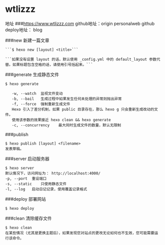# wtlizzz

地址
###https://www.wtlizzz.com
github地址：origin  personalweb
github deploy地址： blog

###new 新建一篇文章

    ```$ hexo new [layout] <title>```
    
    ```如果没有设置 layout 的话，默认使用 _config.yml 中的 default_layout 参数代替。如果标题包含空格的话，请使用引号括起来。```


###generate 生成静态文件

```$ hexo generate```

```-d, --deploy	文件生成后立即部署网站
   -w, --watch	监视文件变动
   -b, --bail	生成过程中如果发生任何未处理的异常则抛出异常
   -f, --force	强制重新生成文件
   Hexo 引入了差分机制，如果 public 目录存在，那么 hexo g 只会重新生成改动的文件。
   使用该参数的效果接近 hexo clean && hexo generate
   -c, --concurrency	最大同时生成文件的数量，默认无限制
```   
   
###publish
   
   ```
   $ hexo publish [layout] <filename>
   发表草稿。
   ```
###server   启动服务器
```angular2
$ hexo server
默认情况下，访问网址为： http://localhost:4000/
-p, --port	重设端口
-s, --static	只使用静态文件
-l, --log	启动日记记录，使用覆盖记录格式
```
 
###deploy  部署网站
```angular2
$ hexo deploy
```
   
###clean    清除缓存文件
```
$ hexo clean
在某些情况（尤其是更换主题后），如果发现您对站点的更改无论如何也不生效，您可能需要运行该命令。
```

